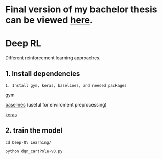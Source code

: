 # Final version of my bachelor thesis can be viewed [here](https://drive.google.com/open?id=1ya0zllyNqXuvspiBOmSMDxCJpIf4K6Sq).

# Deep RL
Different reinforcement learning approaches.

## 1. Install dependencies
    1. Install gym, keras, baselines, and needed packages
[gym](https://github.com/openai/gym)
    
[baselines](https://github.com/openai/baselines) (useful for enviroment preprocessing)

[keras](https://keras.io/)

## 2. train the model
```
cd Deep-Q\ Learning/
```
```
python dqn_cartPole-v0.py
```

    
